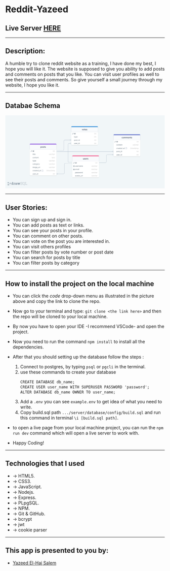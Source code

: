 # Reddit-Yazeed
## Live Server [HERE](https://reddit-yazeed.herokuapp.com/)
---

## Description:

A humble try to clone reddit website as a training, I have done my best, I hope you will like it.
The website is supposed to give you ability to add posts and comments on posts that you like.
You can visit user profiles as well to see their posts and comments.
So give yourself a small journey through my website, I hope you like it.

---

## Databae Schema 

![Databae Schema](/public/images/database-schema.png)

---

## User Stories:

- You can sign up and sign in.
- You can add posts as text or links.
- You can see your posts in your profile.
- You can comment on other posts.
- You can vote on the post you are interested in.
- You can visit others profiles
- You can filter posts by vote number or post date
- You can search for posts by title
- You can filter posts by category

---

##  How to install the project on the local machine

- You can click the _code_ drop-down menu as illustrated in the picture above and copy the link to clone the repo.
- Now go to your terminal and type: `git clone <the link here>` and then the repo will be cloned to your local machine.
- By now you have to open your IDE -I recommend VSCode- and open the project.
- Now you need to run the command `npm install` to install all the dependencies.
- After that you should setting up the database follow the steps :

    1.  Connect to postgres, by typing `psql` or `pgcli` in the terminal.
    2.  use these commands to create your database
        ```
        CREATE DATABASE db_name;
        CREATE USER user_name WITH SUPERUSER PASSWORD 'password';
        ALTER DATABASE db_name OWNER TO user_name;
        ```
    3.  Add a `.env` you can see ```example.env``` to get idea of what you need to write.
    4. Copy build.sql path ```.../server/database/config/build.sql``` and run this command in terminal ```\i [build.sql path]```.
- to open a live page from your local machine project, you can run the `npm run dev` command which will open a live server to work with.
- Happy Coding!

---
##  Technologies that I used

- -> HTML5.
- -> CSS3.
- -> JavaScript.
- -> Nodejs.
- -> Express.
- -> PLpgSQL.
- -> NPM.
- -> Git & GitHub.
- -> bcrypt
- -> jwt
- -> cookie parser

---
## This app is presented to you by:

- [Yazeed El-Haj Salem](https://github.com/ysalem-dev-89)
